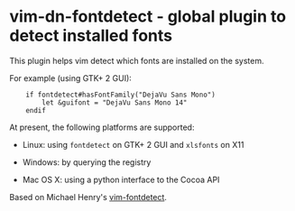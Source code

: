 vim-dn-fontdetect - global plugin to detect installed fonts
===========================================================

This plugin helps vim detect which fonts are installed on the system.

For example (using GTK+ 2 GUI):
```vim
    if fontdetect#hasFontFamily("DejaVu Sans Mono")
        let &guifont = "DejaVu Sans Mono 14"
    endif
```

At present, the following platforms are supported:

* Linux: using `fontdetect` on GTK+ 2 GUI and `xlsfonts` on X11

* Windows: by querying the registry

* Mac OS X: using a python interface to the Cocoa API

Based on Michael Henry's [vim-fontdetect](https://github.com/drmikehenry/vim-fontdetect).
